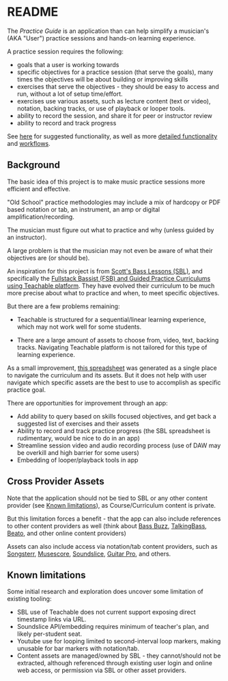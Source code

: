 # README

The *Practice Guide* is an application than can help simplify a musician's (AKA "User")
practice sessions and hands-on learning experience.

A practice session requires the following:

- goals that a user is working towards
- specific objectives for a practice session (that serve the goals),
  many times the objectives will be about building or improving skills
- exercises that serve the objectives - they should be easy to access and run,
  without a lot of setup time/effort.
- exercises use various assets, such as lecture content (text or video),
  notation, backing tracks, or use of playback or looper tools.
- ability to record the session, and share it for peer or instructor review
- ability to record and track progress

See [here](./docs/functionality.md) for suggested functionality,
as well as more [detailed functionality](./docs/requirements.md) and [workflows](./docs/workflows.md).

## Background

The basic idea of this project is to make music practice sessions more efficient and effective.

"Old School" practice methodologies may include a mix of hardcopy or PDF based notation or tab,
an instrument, an amp or digital amplification/recording.

The musician must figure out what to practice and why (unless guided by an instructor).

A large problem is that the musician may not even be aware of what their objectives are (or should be).

An inspiration for this project is from [Scott's Bass Lessons (SBL)](https://scottsbasslessons.com/),
and specifically the [Fullstack Bassist (FSB) and Guided Practice Curriculums using Teachable platform](https://scotts-bass-lessons.teachable.com/).
They have evolved their curriculum to be much more precise about what to practice and when,
to meet specific objectives.

But there are a few problems remaining:

- Teachable is structured for a sequential/linear learning experience,
  which may not work well for some students.

- There are a large amount of assets to choose from, video, text, backing tracks.
  Navigating Teachable platform is not tailored for this type of learning experience.

As a small improvement,
[this spreadsheet](https://docs.google.com/spreadsheets/d/10XWy3xU3wdGUNrIB_SsDE_v3aGmH75JGT2GR1xjQN_c/edit?gid=0#gid=0)
was generated as a single place to navigate the curriculum and its assets.
But it does not help with user navigate which specific assets are the best to use to accomplish as specific practice goal.

There are opportunities for improvement through an app:

- Add ability to query based on skills focused objectives,
  and get back a suggested list of exercises and their assets
- Ability to record and track practice progress (the SBL spreadsheet is rudimentary, would be nice to do in an app)
- Streamline session video and audio recording process (use of DAW may be overkill and high barrier for some users)
- Embedding of looper/playback tools in app

## Cross Provider Assets

Note that the application should not be tied to SBL or any other content provider (see [Known limitations](#known-limitations)),
as Course/Curriculum content is private.

But this limitation forces a benefit - that the app can also include references to other content providers as well
(think about [Bass Buzz](https://www.bassbuzz.com/lessons/beginner?utm_source=adwords&gad_source=1&gad_campaignid=22422913916&gbraid=0AAAAAD9wgdN_dRu2N-vshQhLNq5dzXtcp&gclid=CjwKCAjw_fnFBhB0EiwAH_MfZh0FLd6tVQrh4pnJek-6g8C3R5HL2hAtPZyuCIiCqHLqjtG-8shVtxoCZbAQAvD_BwE), [TalkingBass](https://www.youtube.com/@talkingbasslessons), [Beato](https://www.youtube.com/@RickBeato), and other online content providers)

Assets can also include access via notation/tab content providers, such as [Songsterr](https://www.songsterr.com/), [Musescore](https://www.songsterr.com/), [Soundslice](https://www.soundslice.com/), [Guitar Pro](https://www.guitar-pro.com/tabs), and others.

## Known limitations

Some initial research and exploration does uncover some limitation of existing tooling:

- SBL use of Teachable does not current support exposing direct timestamp links via URL.
- Soundslice API/embedding requires minimum of teacher's plan, and likely per-student seat.
- Youtube use for looping limited to second-interval loop markers, making unusable for bar markers with notation/tab.
- Content assets are managed/owned by SBL - they cannot/should not be extracted, although referenced through existing
  user login and online web access, or permission via SBL or other asset providers.
